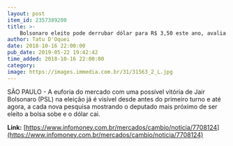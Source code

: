```yaml
---
layout: post
item_id: 2357389200
title: >-
    Bolsonaro eleito pode derrubar dólar para R$ 3,50 este ano, avalia Credit Suisse
author: Tatu D'Oquei
date: 2018-10-16 22:00:00
pub_date: 2019-05-22 19:42:42
time_added: 2018-10-16 22:00:00
category: 
image: https://images.immedia.com.br/31/31563_2_L.jpg
---
```


SÃO PAULO - A euforia do mercado com uma possível vitória de Jair Bolsonaro (PSL) na eleição já é visível desde antes do primeiro turno e até agora, a cada nova pesquisa mostrando o deputado mais próximo de ser eleito a bolsa sobe e o dólar cai.

**Link:** [https://www.infomoney.com.br/mercados/cambio/noticia/7708124](https://www.infomoney.com.br/mercados/cambio/noticia/7708124)

